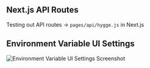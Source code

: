## Next.js API Routes

Testing out API routes -> `pages/api/hygge.js` in Next.js

## Environment Variable UI Settings

![Environment Variable UI Settings Screenshot](https://next-api-routes.samsisle.now.sh/env_ui_settings.png)
